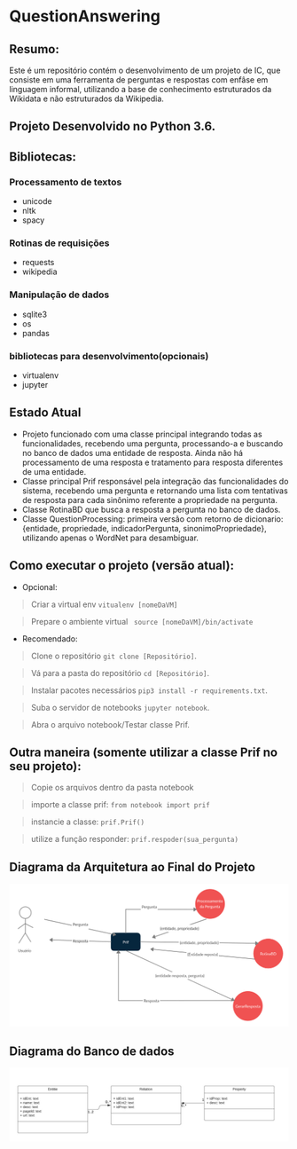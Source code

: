 # QuestionAnswering

## Resumo:
  Este é um repositório contém o desenvolvimento de um projeto de IC, que consiste em uma ferramenta de perguntas e respostas com enfâse em linguagem informal, utilizando a base de conhecimento estruturados da Wikidata e não estruturados da Wikipedia.

## Projeto Desenvolvido no Python 3.6.

## Bibliotecas:
### Processamento de textos
- unicode
- nltk
- spacy

### Rotinas de requisições
- requests
- wikipedia
### Manipulação de dados
- sqlite3
- os
- pandas
### bibliotecas para desenvolvimento(opcionais)
- virtualenv
- jupyter

## Estado Atual

- Projeto funcionado com uma classe principal integrando todas as funcionalidades, recebendo uma pergunta, processando-a e buscando no banco de dados uma entidade de resposta. Ainda não há processamento de uma resposta e tratamento para resposta diferentes de uma entidade.
- Classe principal Prif responsável pela integração das funcionalidades do sistema, recebendo uma pergunta e retornando uma lista com tentativas de resposta para cada sinônimo referente a propriedade na pergunta. 
- Classe RotinaBD que busca a resposta a pergunta no banco de dados.
- Classe QuestionProcessing: primeira versão com retorno de dicionario: {entidade, propriedade, indicadorPergunta, sinonimoPropriedade}, utilizando apenas o WordNet para desambiguar.

## Como executar o projeto (versão atual):

- Opcional:

> Criar a virtual env ```vitualenv [nomeDaVM]```

> Prepare o ambiente virtual ``` source [nomeDaVM]/bin/activate```

- Recomendado:

> Clone o repositório ```git clone [Repositório]```.

> Vá para a pasta do repositório ```cd [Repositório]```.

> Instalar pacotes necessários ```pip3 install -r requirements.txt```.

> Suba o servidor de notebooks ```jupyter notebook```.

> Abra o arquivo notebook/Testar classe Prif.


## Outra maneira (somente utilizar a classe Prif no seu projeto):

> Copie os arquivos dentro da pasta notebook

> importe a classe prif: ```from notebook import prif```

> instancie a classe: ```prif.Prif()```

> utilize a função responder: ```prif.respoder(sua_pergunta)```

## Diagrama da Arquitetura ao Final do Projeto 
![Screenshot](ArquiteturaDoProjeto.png)

## Diagrama do Banco de dados
![Screenshot](notebook/database/databaseIC.jpeg)

